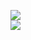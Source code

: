 [![](https://img.shields.io/badge/Made%20With-Github%20Spray-lightgrey.svg?style=for-the-badge&logo=github)](https://github.com/Annihil/github-spray#28716)  
[![](https://i.imgur.com/2DrTn0Z.gif)](https://github.com/Annihil/github-spray)